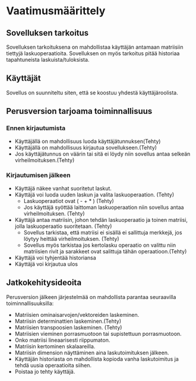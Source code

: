# Vaatimusmäärittely

## Sovelluksen tarkoitus
Sovelluksen tarkoituksena on mahdollistaa käyttäjän antamaan matriisiin tiettyjä laskuoperaatioita. Sovelluksen on myös tarkoitus 
pitää historiaa tapahtuneista laskuista/tuloksista.

## Käyttäjät
Sovellus on suunniteltu siten, että se koostuu yhdestä käyttäjäroolista. 

## Perusversion tarjoama toiminnallisuus

### Ennen kirjautumista
- Käyttäjällä on mahdollisuus luoda käyttäjätunnuksen(Tehty)
- Käyttäjällä on mahdollisuus kirjautua sovellukseen.(Tehty)
- Jos käyttäjätunnus on väärin tai sitä ei löydy niin sovellus antaa selkeän virheilmoituksen.(Tehty)

### Kirjautumisen jälkeen
- Käyttäjä näkee vanhat suoritetut laskut.
- Käyttäjä voi luoda uuden laskun ja valita laskuoperaation. (Tehty)
  - Laskuoperaatiot ovat ( - + * ) (Tehty)
  - Jos käyttäjä syöttää laittoman laskuoperaation niin sovellus antaa virheilmoituksen. (Tehty) 
- Käyttäjä antaa matriisin, johon tehdän laskuoperaatio ja toinen matriisi, jolla laskuoperaatio suoritetaan. (Tehty) 
  - Sovellus tarkistaa, että matriisi ei sisällä ei sallittuja merkkejä, jos löytyy heittää virheilmoituksen. (Tehty)
  - Sovellus myös tarkistaa jos kertolasku operaatio on valittu niin matriisien rivit ja sarakkeet ovat salittuja tähän operaatioon.(Tehty)
- Käyttäjä voi tyhjentää historiansa
- Käyttäjä voi kirjautua ulos

## Jatkokehitysideoita

Perusversion jälkeen järjestelmää on mahdollista parantaa seuraavilla toiminnallisuuksilla: 

- Matriisien ominaisarvojen/vektoreiden laskeminen.
- Matriisin determinattien laskeminen.(Tehty)
- Matriisien transpoosien laskeminen. (Tehty)
- Matriisien vieminen porrasmuotoon tai supistettuun porrasmuotoon. 
- Onko matriisi lineaarisesti riippumaton.
- Matriisin kertominen skalaareilla. 
- Matriisin dimension näyttäminen aina laskutoimituksen jälkeen.
- Käyttäjän historiasta on mahdollista kopioda vanha laskutoimitus ja tehdä uusia operaatioita siihen. 
- Poistaa jo tehty käyttäjä.
